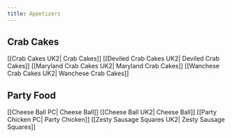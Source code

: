 ```yaml
---
title: Appetizers
---
```

## Crab Cakes
[[Crab Cakes UK2| Crab Cakes]]
[[Deviled Crab Cakes UK2| Deviled Crab Cakes]]
[[Maryland Crab Cakes UK2| Maryland Crab Cakes]]
[[Wanchese Crab Cakes UK2| Wanchese Crab Cakes]]
## Party Food
[[Cheese Ball PC| Cheese Ball]]
[[Cheese Ball UK2| Cheese Ball]]
[[Party Chicken PC| Party Chicken]]
[[Zesty Sausage Squares UK2| Zesty Sausage Squares]]